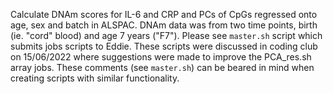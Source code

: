 Calculate DNAm scores for IL-6 and CRP and PCs of CpGs regressed onto age, sex and batch in ALSPAC. 
DNAm data was from two time points, birth (ie. "cord" blood) and age 7 years ("F7").
Please see `master.sh` script which submits jobs scripts to Eddie.
These scripts were discussed in coding club on 15/06/2022 where suggestions were made to improve the PCA_res.sh array jobs. These comments (see `master.sh`) can be beared in mind when creating scripts with similar functionality.
